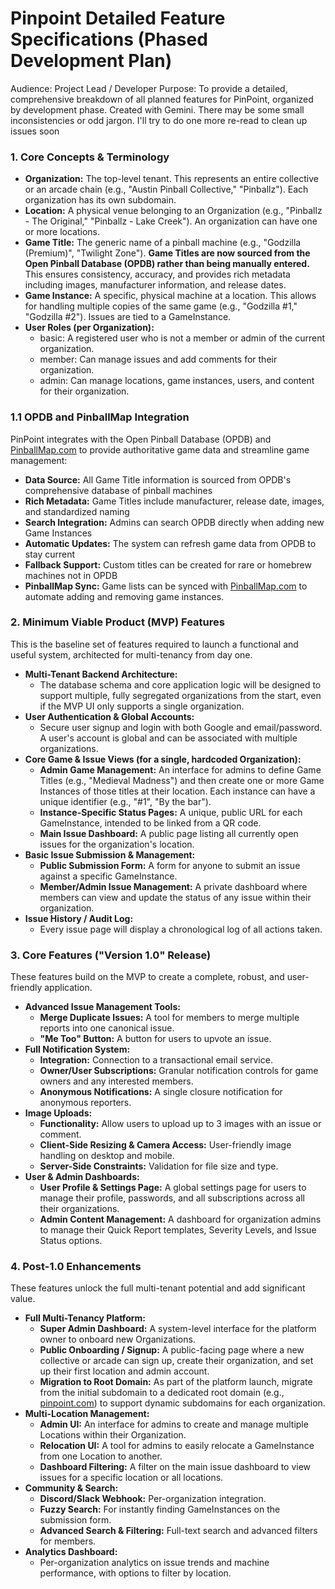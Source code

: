 # Pinpoint Detailed Feature Specifications (Phased Development Plan)

Audience: Project Lead / Developer
Purpose: To provide a detailed, comprehensive breakdown of all planned features for PinPoint, organized by development phase.
Created with Gemini. There may be some small inconsistencies or odd jargon. I'll try to do one more re-read to clean up issues soon

### 1. Core Concepts & Terminology

- **Organization:** The top-level tenant. This represents an entire collective or an arcade chain (e.g., "Austin Pinball Collective," "Pinballz"). Each organization has its own subdomain.
- **Location:** A physical venue belonging to an Organization (e.g., "Pinballz - The Original," "Pinballz - Lake Creek"). An organization can have one or more locations.
- **Game Title:** The generic name of a pinball machine (e.g., "Godzilla (Premium)", "Twilight Zone"). **Game Titles are now sourced from the Open Pinball Database (OPDB) rather than being manually entered.** This ensures consistency, accuracy, and provides rich metadata including images, manufacturer information, and release dates.
- **Game Instance:** A specific, physical machine at a location. This allows for handling multiple copies of the same game (e.g., "Godzilla #1," "Godzilla #2"). Issues are tied to a GameInstance.
- **User Roles (per Organization):**
  - basic: A registered user who is not a member or admin of the current organization.
  - member: Can manage issues and add comments for their organization.
  - admin: Can manage locations, game instances, users, and content for their organization.

### 1.1 OPDB and PinballMap Integration

PinPoint integrates with the Open Pinball Database (OPDB) and [PinballMap.com](http://pinballmap.com/) to provide authoritative game data and streamline game management:

- **Data Source:** All Game Title information is sourced from OPDB's comprehensive database of pinball machines
- **Rich Metadata:** Game Titles include manufacturer, release date, images, and standardized naming
- **Search Integration:** Admins can search OPDB directly when adding new Game Instances
- **Automatic Updates:** The system can refresh game data from OPDB to stay current
- **Fallback Support:** Custom titles can be created for rare or homebrew machines not in OPDB
- **PinballMap Sync:** Game lists can be synced with [PinballMap.com](http://pinballmap.com/) to automate adding and removing game instances.

### 2. Minimum Viable Product (MVP) Features

This is the baseline set of features required to launch a functional and useful system, architected for multi-tenancy from day one.

- **Multi-Tenant Backend Architecture:**
  - The database schema and core application logic will be designed to support multiple, fully segregated organizations from the start, even if the MVP UI only supports a single organization.
- **User Authentication & Global Accounts:**
  - Secure user signup and login with both Google and email/password. A user's account is global and can be associated with multiple organizations.
- **Core Game & Issue Views (for a single, hardcoded Organization):**
  - **Admin Game Management:** An interface for admins to define Game Titles (e.g., "Medieval Madness") and then create one or more Game Instances of those titles at their location. Each instance can have a unique identifier (e.g., "#1", "By the bar").
  - **Instance-Specific Status Pages:** A unique, public URL for each GameInstance, intended to be linked from a QR code.
  - **Main Issue Dashboard:** A public page listing all currently open issues for the organization's location.
- **Basic Issue Submission & Management:**
  - **Public Submission Form:** A form for anyone to submit an issue against a specific GameInstance.
  - **Member/Admin Issue Management:** A private dashboard where members can view and update the status of any issue within their organization.
- **Issue History / Audit Log:**
  - Every issue page will display a chronological log of all actions taken.

### 3. Core Features ("Version 1.0" Release)

These features build on the MVP to create a complete, robust, and user-friendly application.

- **Advanced Issue Management Tools:**
  - **Merge Duplicate Issues:** A tool for members to merge multiple reports into one canonical issue.
  - **"Me Too" Button:** A button for users to upvote an issue.
- **Full Notification System:**
  - **Integration:** Connection to a transactional email service.
  - **Owner/User Subscriptions:** Granular notification controls for game owners and any interested members.
  - **Anonymous Notifications:** A single closure notification for anonymous reporters.
- **Image Uploads:**
  - **Functionality:** Allow users to upload up to 3 images with an issue or comment.
  - **Client-Side Resizing & Camera Access:** User-friendly image handling on desktop and mobile.
  - **Server-Side Constraints:** Validation for file size and type.
- **User & Admin Dashboards:**
  - **User Profile & Settings Page:** A global settings page for users to manage their profile, passwords, and all subscriptions across all their organizations.
  - **Admin Content Management:** A dashboard for organization admins to manage their Quick Report templates, Severity Levels, and Issue Status options.

### 4. Post-1.0 Enhancements

These features unlock the full multi-tenant potential and add significant value.

- **Full Multi-Tenancy Platform:**
  - **Super Admin Dashboard:** A system-level interface for the platform owner to onboard new Organizations.
  - **Public Onboarding / Signup:** A public-facing page where a new collective or arcade can sign up, create their organization, and set up their first location and admin account.
  - **Migration to Root Domain:** As part of the platform launch, migrate from the initial subdomain to a dedicated root domain (e.g., [pinpoint.com](http://pinpoint.com/)) to support dynamic subdomains for each organization.
- **Multi-Location Management:**
  - **Admin UI:** An interface for admins to create and manage multiple Locations within their Organization.
  - **Relocation UI:** A tool for admins to easily relocate a GameInstance from one Location to another.
  - **Dashboard Filtering:** A filter on the main issue dashboard to view issues for a specific location or all locations.
- **Community & Search:**
  - **Discord/Slack Webhook:** Per-organization integration.
  - **Fuzzy Search:** For instantly finding GameInstances on the submission form.
  - **Advanced Search & Filtering:** Full-text search and advanced filters for members.
- **Analytics Dashboard:**
  - Per-organization analytics on issue trends and machine performance, with options to filter by location.
